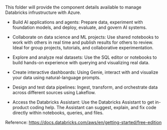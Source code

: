 This folder will provide the component details available to manage Databricks infrustructure with Azure.

- Build AI applications and agents: Prepare data, experiment with foundation models, and deploy, evaluate, and govern AI systems.

- Collaborate on data science and ML projects: Use shared notebooks to work with others in real time and publish results for others to review. Ideal for group projects, tutorials, and collaborative experimentation.

- Explore and analyze real datasets: Use the SQL editor or notebooks to build hands-on experience with querying and visualizing real data.

- Create interactive dashboards: Using Genie, interact with and visualize your data using natural-language prompts.

- Design and test data pipelines: Ingest, transform, and orchestrate data across different sources using Lakeflow.

- Access the Databricks Assistant: Use the Databricks Assistant to get in-product coding help. The Assistant can suggest, explain, and fix code directly within notebooks, queries, and files.


Reference: https://docs.databricks.com/aws/en/getting-started/free-edition


